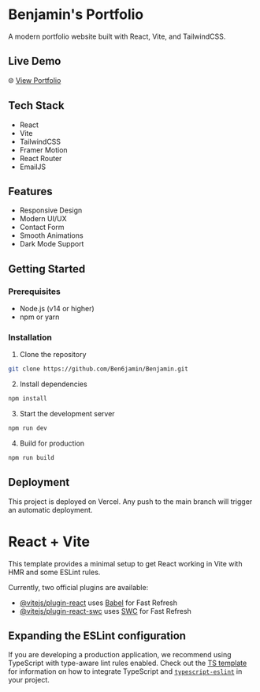 # Benjamin's Portfolio

A modern portfolio website built with React, Vite, and TailwindCSS.

## Live Demo
🌐 [View Portfolio](https://benjamin-ul3d.vercel.app/)

## Tech Stack
- React
- Vite
- TailwindCSS
- Framer Motion
- React Router
- EmailJS

## Features
- Responsive Design
- Modern UI/UX
- Contact Form
- Smooth Animations
- Dark Mode Support

## Getting Started

### Prerequisites
- Node.js (v14 or higher)
- npm or yarn

### Installation
1. Clone the repository
```bash
git clone https://github.com/Ben6jamin/Benjamin.git
```

2. Install dependencies
```bash
npm install
```

3. Start the development server
```bash
npm run dev
```

4. Build for production
```bash
npm run build
```

## Deployment
This project is deployed on Vercel. Any push to the main branch will trigger an automatic deployment.

# React + Vite

This template provides a minimal setup to get React working in Vite with HMR and some ESLint rules.

Currently, two official plugins are available:

- [@vitejs/plugin-react](https://github.com/vitejs/vite-plugin-react/blob/main/packages/plugin-react) uses [Babel](https://babeljs.io/) for Fast Refresh
- [@vitejs/plugin-react-swc](https://github.com/vitejs/vite-plugin-react/blob/main/packages/plugin-react-swc) uses [SWC](https://swc.rs/) for Fast Refresh

## Expanding the ESLint configuration

If you are developing a production application, we recommend using TypeScript with type-aware lint rules enabled. Check out the [TS template](https://github.com/vitejs/vite/tree/main/packages/create-vite/template-react-ts) for information on how to integrate TypeScript and [`typescript-eslint`](https://typescript-eslint.io) in your project.
